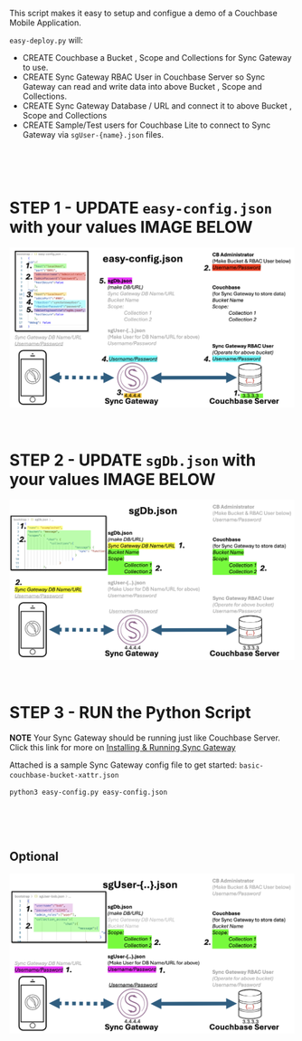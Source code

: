 
This script makes it easy to setup and configue a demo of a Couchbase Mobile Application.

`easy-deploy.py` will:

- CREATE Couchbase a Bucket , Scope and Collections for Sync Gateway to use.
- CREATE Sync Gateway RBAC User in Couchbase Server so Sync Gateway can read and write data into above Bucket , Scope and Collections.
- CREATE Sync Gateway Database / URL and connect it to above Bucket , Scope and Collections
- CREATE Sample/Test users for Couchbase Lite to connect to Sync Gateway via `sgUser-{name}.json` files.
<br/>
<br/>
<br/>

# STEP 1 - UPDATE `easy-config.json` with your values IMAGE BELOW

<img src="img/easy-config-diagram.png" title="image Title" />
<br/>
<br/>
<br/>


# STEP 2 - UPDATE `sgDb.json` with your values IMAGE BELOW


<img src="img/sgdb-diagram.png" title="image Title" />
<br/>
<br/>
<br/>

# STEP 3 - RUN the Python Script

**NOTE** Your Sync Gateway should be running just like Couchbase Server. Click this link for more on <a href="https://docs.couchbase.com/sync-gateway/current/get-started-install.html" target="_blank">Installing & Running Sync Gateway</a>

Attached is a sample Sync Gateway config file to get started:  `basic-couchbase-bucket-xattr.json`


``` terminal
python3 easy-config.py easy-config.json
```
<br/>
<br/>
<br/>

## Optional
<img src="img/sgUser-diagram.png" title="image Title" />